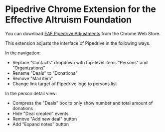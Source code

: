 # Pipedrive Chrome Extension for the Effective Altruism Foundation

You can download [EAF Pipedrive Adjustments](https://chrome.google.com/webstore/detail/eaf-pipedrive-adjustments/nnegonmpmbekbhkmlfhnojdijmgdoije) from the Chrome Web Store.

This extension adjusts the interface of Pipedrive in the following ways.

In the navigation:

- Replace "Contacts" dropdown with top-level items "Persons" and "Organizations"
- Rename "Deals" to "Donations"
- Remove "Mail item"
- Change link target of Pipedrive logo to persons list

In the person detail view:

- Compress the "Deals" box to only show number and total amount of donations
- Hide "Deal created" events
- Remove "Add new deal" button
- Add "Expand notes" button
